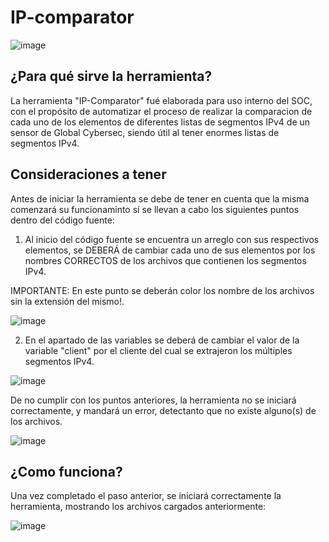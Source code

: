 # IP-comparator

![image](https://user-images.githubusercontent.com/114626248/233187728-80c35b49-6224-4b31-987d-57a6f66dff01.png)

## ¿Para qué sirve la herramienta?
La herramienta "IP-Comparator" fué elaborada para uso interno del SOC, con el propósito de automatizar el proceso de realizar la comparacion de cada uno de los elementos de diferentes listas de segmentos IPv4 de un sensor de Global Cybersec, siendo útil al tener enormes listas de segmentos IPv4.

## Consideraciones a tener
Antes de iniciar la herramienta se debe de tener en cuenta que la misma comenzará su funcionaminto sí se llevan a cabo los siguientes puntos dentro del código fuente:

1. Al inicio del código fuente se encuentra un arreglo con sus respectivos elementos, se DEBERÁ de cambiar cada uno de sus elementos por los nombres CORRECTOS de los archivos que contienen los segmentos IPv4.

IMPORTANTE: En este punto se deberán color los nombre de los archivos sin la extensión del mismo!.

![image](https://user-images.githubusercontent.com/114626248/233197741-9afa1988-0854-4919-94d3-d309bbb20bf3.png)

2. En el apartado de las variables se deberá de cambiar el valor de la variable "client" por el cliente del cual se extrajeron los múltiples segmentos IPv4.

![image](https://user-images.githubusercontent.com/114626248/233191881-d86fc37c-6524-4e5a-bb41-602b38046108.png) 

De no cumplir con los puntos anteriores, la herramienta no se iniciará correctamente, y mandará un error, detectanto que no existe alguno(s) de los archivos.

![image](https://user-images.githubusercontent.com/114626248/233196698-a2958601-df93-4726-8bf7-78347b95ac76.png)

## ¿Como funciona?
Una vez completado el paso anterior, se iniciará correctamente la herramienta, mostrando los archivos cargados anteriormente:

![image](https://user-images.githubusercontent.com/114626248/233196888-03f5dfcd-caf8-4ff3-ab49-967a68bff665.png)





 
